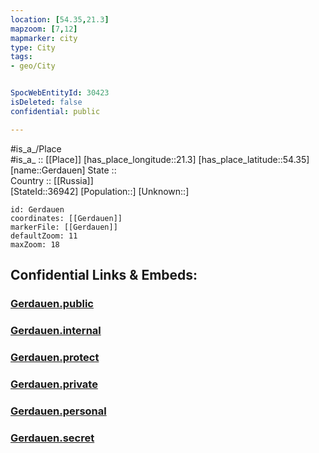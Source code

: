 ```yaml
---
location: [54.35,21.3] 
mapzoom: [7,12] 
mapmarker: city 
type: City
tags:
- geo/City


SpocWebEntityId: 30423
isDeleted: false
confidential: public

---
```

#is_a_/Place  
#is_a_ :: [[Place]] 
[has_place_longitude::21.3] 
[has_place_latitude::54.35] 
[name::Gerdauen] 
State ::  
Country :: [[Russia]]  
[StateId::36942] 
[Population::] 
[Unknown::] 


```leaflet
id: Gerdauen
coordinates: [[Gerdauen]] 
markerFile: [[Gerdauen]] 
defaultZoom: 11 
maxZoom: 18
```


## Confidential Links & Embeds: 

### [Gerdauen.public](/_public/\Earth\Continent\Europe\Europe~East\Poland\Provinces~Poland\Warmian-Masurian\CityGerdauen.public.md) 

### [Gerdauen.internal](/_internal/\Earth\Continent\Europe\Europe~East\Poland\Provinces~Poland\Warmian-Masurian\CityGerdauen.internal.md) 

### [Gerdauen.protect](/_protect/\Earth\Continent\Europe\Europe~East\Poland\Provinces~Poland\Warmian-Masurian\CityGerdauen.protect.md) 

### [Gerdauen.private](/_private/\Earth\Continent\Europe\Europe~East\Poland\Provinces~Poland\Warmian-Masurian\CityGerdauen.private.md) 

### [Gerdauen.personal](/_personal/\Earth\Continent\Europe\Europe~East\Poland\Provinces~Poland\Warmian-Masurian\CityGerdauen.personal.md) 

### [Gerdauen.secret](/_secret/\Earth\Continent\Europe\Europe~East\Poland\Provinces~Poland\Warmian-Masurian\CityGerdauen.secret.md)

